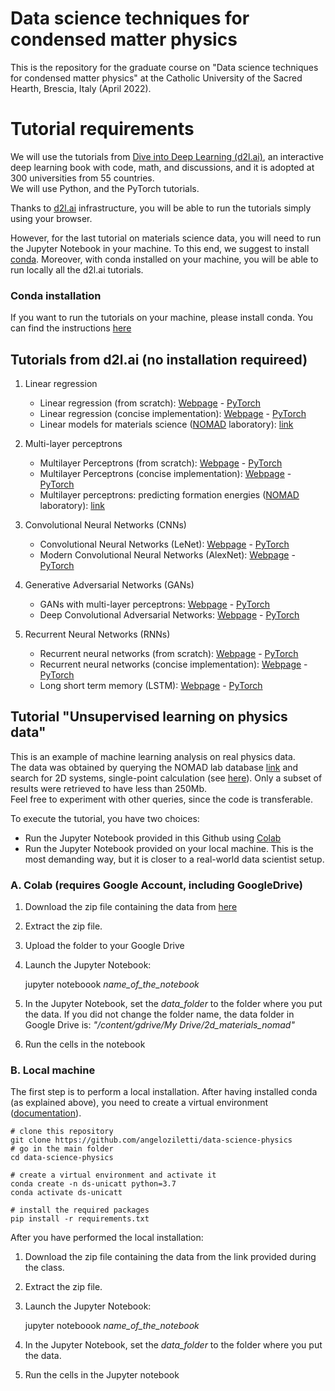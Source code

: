 # Data science techniques for condensed matter physics
This is the repository for the graduate course on "Data science techniques for condensed matter physics" at the Catholic University of the Sacred Hearth, Brescia, Italy (April 2022).


# Tutorial requirements 
We will use the tutorials from [Dive into Deep Learning (d2l.ai)](http://d2l.ai/index.html), an interactive deep learning book with code, math, and discussions, and it is adopted at 300 universities from 55 countries.    
We will use Python, and the PyTorch tutorials.

Thanks to [d2l.ai](http://d2l.ai/index.html) infrastructure, you will be able to run the tutorials simply using your browser.    

However, for the last tutorial on materials science data, you will need to run the Jupyter Notebook in your machine.
To this end, we suggest to install [conda](https://docs.conda.io/projects/conda/en/latest/index.html).
Moreover, with conda installed on your machine, you will be able to run locally all the d2l.ai tutorials.

### Conda installation
If you want to run the tutorials on your machine, please install conda.
You can find the instructions [here](https://docs.conda.io/projects/conda/en/latest/user-guide/install/index.html)

## Tutorials from d2l.ai (no installation requireed)
1. Linear regression   
    - Linear regression (from scratch): [Webpage](http://d2l.ai/chapter_linear-networks/linear-regression-scratch.html) - [PyTorch](https://colab.research.google.com/github/d2l-ai/d2l-pytorch-colab/blob/master/chapter_linear-networks/linear-regression-scratch.ipynb)
    - Linear regression (concise implementation): [Webpage](http://d2l.ai/chapter_linear-networks/linear-regression-concise.html) - [PyTorch](https://colab.research.google.com/github/d2l-ai/d2l-pytorch-colab/blob/master/chapter_linear-networks/linear-regression-concise.ipynb)
    - Linear models for materials science ([NOMAD](https://www.nomad-coe.eu/) laboratory): [link](https://nomad-lab.eu/prod/analytics/public/user/40ae57ab-c7fe-4ba1-b7b5-a11de97d262b/notebooks/tutorials/compressed_sensing.ipynb)

2. Multi-layer perceptrons
    - Multilayer Perceptrons (from scratch): [Webpage](http://d2l.ai/chapter_multilayer-perceptrons/mlp-scratch.html) - [PyTorch](https://colab.research.google.com/github/d2l-ai/d2l-pytorch-colab/blob/master/chapter_multilayer-perceptrons/mlp-scratch.ipynb)
    - Multilayer Perceptrons (concise implementation): [Webpage](http://d2l.ai/chapter_multilayer-perceptrons/mlp-concise.html) - [PyTorch](https://colab.research.google.com/github/d2l-ai/d2l-pytorch-colab/blob/master/chapter_multilayer-perceptrons/mlp-concise.ipynb)
    - Multilayer perceptrons: predicting formation energies ([NOMAD](https://www.nomad-coe.eu/) laboratory): [link](https://nomad-lab.eu/prod/analytics/public/user/6cb97a6b-e14a-4559-ad0f-a3dde4a904ac/notebooks/tutorials/nn_regression.ipynb)

3. Convolutional Neural Networks (CNNs)
    - Convolutional Neural Networks (LeNet): [Webpage](http://d2l.ai/chapter_convolutional-neural-networks/lenet.html) - [PyTorch](https://colab.research.google.com/github/d2l-ai/d2l-pytorch-colab/blob/master/chapter_convolutional-neural-networks/lenet.ipynb)
    - Modern Convolutional Neural Networks (AlexNet): [Webpage](http://d2l.ai/chapter_convolutional-modern/alexnet.html) - [PyTorch](https://colab.research.google.com/github/d2l-ai/d2l-pytorch-colab/blob/master/chapter_convolutional-modern/alexnet.ipynb)

4. Generative Adversarial Networks (GANs)
    - GANs with multi-layer perceptrons: [Webpage](http://d2l.ai/chapter_generative-adversarial-networks/gan.html) - [PyTorch](https://colab.research.google.com/github/d2l-ai/d2l-pytorch-colab/blob/master/chapter_generative-adversarial-networks/gan.ipynb)
    - Deep Convolutional Adversarial Networks: [Webpage](http://d2l.ai/chapter_generative-adversarial-networks/dcgan.html) - [PyTorch](https://colab.research.google.com/github/d2l-ai/d2l-pytorch-colab/blob/master/chapter_generative-adversarial-networks/dcgan.ipynb)

5. Recurrent Neural Networks (RNNs)
    - Recurrent neural networks (from scratch): [Webpage](http://d2l.ai/chapter_recurrent-neural-networks/rnn-scratch.html) - [PyTorch](https://colab.research.google.com/github/d2l-ai/d2l-pytorch-colab/blob/master/chapter_recurrent-neural-networks/rnn-scratch.ipynb)
    - Recurrent neural networks (concise implementation): [Webpage](http://d2l.ai/chapter_recurrent-neural-networks/rnn-concise.html) - [PyTorch](https://colab.research.google.com/github/d2l-ai/d2l-pytorch-colab/blob/master/chapter_recurrent-neural-networks/rnn-concise.ipynb)
    - Long short term memory (LSTM): [Webpage](http://d2l.ai/chapter_recurrent-modern/lstm.html) - [PyTorch](https://colab.research.google.com/github/d2l-ai/d2l-pytorch-colab/blob/master/chapter_recurrent-modern/lstm.ipynb)


## Tutorial "Unsupervised learning on physics data"

This is an example of machine learning analysis on real physics data.    
The data was obtained by querying the NOMAD lab database [link](https://nomad-lab.eu/prod/rae/gui/search) and search for 2D systems, single-point calculation (see [here](https://nomad-lab.eu/prod/rae/gui/search?results=entries&visualization=properties&dft.system=2D&dft.workflow.workflow_type=single_point)). 
Only a subset of results were retrieved to have less than 250Mb.    
Feel free to experiment with other queries, since the code is transferable.

To execute the tutorial, you have two choices:   

- Run the Jupyter Notebook provided in this Github using [Colab](https://colab.research.google.com/)   
- Run the Jupyter Notebook provided on your local machine. This is the most demanding way, but it is closer to a real-world data scientist setup.

### A. Colab (requires Google Account, including GoogleDrive)

1. Download the zip file containing the data from [here](https://onedrive.live.com/?id=c78a18fba37b17ea%2152841&cid=C78A18FBA37B17EA)
2. Extract the zip file.
3. Upload the folder to your Google Drive
4. Launch the Jupyter Notebook:

    jupyter noteboook *name_of_the_notebook*

5. In the Jupyter Notebook, set the *data_folder* to the folder where you put the data. If you did not change the folder name, the data folder in Google Drive is: *"/content/gdrive/My Drive/2d_materials_nomad"*
6. Run the cells in the notebook

### B. Local machine

The first step is to perform a local installation. After having installed conda (as explained above), you need to create a virtual environment ([documentation](https://docs.conda.io/projects/conda/en/latest/user-guide/tasks/manage-environments.html)).   


    # clone this repository
    git clone https://github.com/angeloziletti/data-science-physics
    # go in the main folder
    cd data-science-physics

    # create a virtual environment and activate it
    conda create -n ds-unicatt python=3.7
    conda activate ds-unicatt

    # install the required packages
    pip install -r requirements.txt


After you have performed the local installation:

1. Download the zip file containing the data from the link provided during the class.
2. Extract the zip file.
3. Launch the Jupyter Notebook:

    jupyter noteboook *name_of_the_notebook*

4. In the Jupyter Notebook, set the *data_folder* to the folder where you put the data. 
5. Run the cells in the Jupyter notebook






